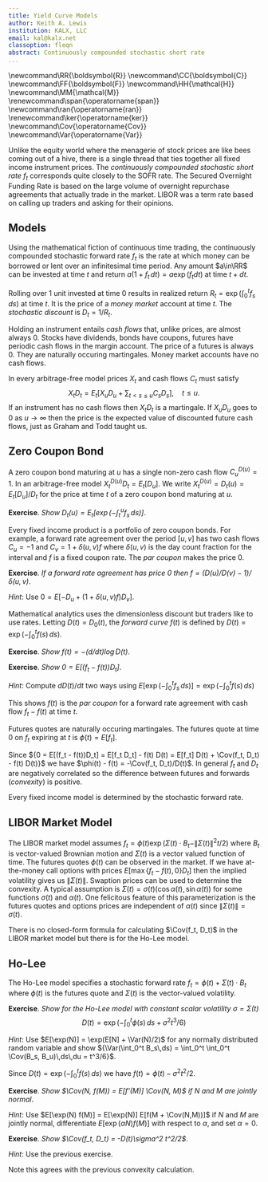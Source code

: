 ```yaml
---
title: Yield Curve Models
author: Keith A. Lewis
institution: KALX, LLC
email: kal@kalx.net
classoption: fleqn
abstract: Continuously compounded stochastic short rate
...
```


\newcommand\RR{\boldsymbol{R}}
\newcommand\CC{\boldsymbol{C}}
\newcommand\FF{\boldsymbol{F}}
\newcommand\HH{\mathcal{H}}
\newcommand\MM{\mathcal{M}}
\renewcommand\span{\operatorname{span}}
\newcommand\ran{\operatorname{ran}}
\renewcommand\ker{\operatorname{ker}}
\newcommand\Cov{\operatorname{Cov}}
\newcommand\Var{\operatorname{Var}}

Unlike the equity world where the menagerie of stock prices are like bees coming out of a hive,
there is a single thread that ties together all fixed income instrument prices.
The _continuously compounded stochastic short rate_ $f_t$ corresponds quite closely
to the SOFR rate. The Secured Overnight Funding Rate
is based on the large volume of overnight repurchase agreements that actually trade in the market.
LIBOR was a term rate based on calling up traders and asking for their opinions.

## Models

Using the mathematical fiction of continuous time trading, 
the continuously compounded stochastic forward rate $f_t$ 
is the rate at which money can be borrowed or lent over an infinitesimal time period.
Any amount $a\in\RR$ can be invested at time $t$ and return $a(1 + f_t\,dt) = a\exp(f_t dt)$ at
time $t + dt$.

Rolling over 1 unit invested at time 0 results in realized return $R_t = \exp(\int_0^t f_s\,ds)$ at time $t$.
It is the price of a _money market_ account at time $t$.
The _stochastic discount_ is $D_t = 1/R_t$.


<!--
Instruments have _prices_. Continuing the mathematial fiction, we assume
any instrument with price $X_t$ can be bought or sold at any amount
$a\in\RR$.  Of course instruments trade in discret units, there is a
bid/ask spread that widens as the amount increases, and also depends on the
counterparties involved, not to mention the mechanics of trade execution.
Let me know if you are interested in helping put these market realities
on a firm mathematical foundation.

cites!!!
-->

Holding an instrument entails _cash flows_ that, unlike prices, are almost always 0.
Stocks have dividends, bonds have coupons,
futures have periodic cash flows in the margin account.
The price of a futures is always 0. They are naturally occuring martingales. 
Money market accounts have no cash flows.

In every arbitrage-free model prices $X_t$ and cash flows $C_t$ must satisfy
$$
	X_t D_t = E_t[X_u D_u + \sum_{t < s \le u} C_s D_s],\quad t \le u.
$$
If an instrument has no cash flows then $X_t D_t$ is a martingale.
If $X_u D_u$ goes to 0 as $u\to\infty$ then the price
is the expected value of discounted future cash flows, just as
Graham and Todd taught us.

## Zero Coupon Bond

A zero coupon bond maturing at $u$ has a single non-zero cash flow $C_u^{D(u)} = 1$.
In an arbitrage-free model $X_t^{D(u)}D_t = E_t[D_u]$.
We write ${X_t^{D(u)} = D_t(u) = E_t[D_u]/D_t}$ for the price at time $t$
of a zero coupon bond maturing at $u$.

__Exercise__. _Show $D_t(u) = E_t[\exp(-\int_t^u f_s\,ds)]$_.

Every fixed income product is a portfolio of zero coupon bonds. For example,
a forward rate agreement over the period $[u,v]$ has two cash flows
$C_u = -1$ and $C_v = 1 + \delta(u,v) f$ where $\delta(u,v)$ is the
day count fraction for the interval and $f$ is a fixed coupon rate.
The _par coupon_ makes the price 0.

__Exercise__. _If a forward rate agreement has price 0 then
$f = (D(u)/D(v) - 1)/\delta(u, v)$_.

_Hint_: Use $0 = E[-D_u + (1 + \delta(u,v) f)D_v]$.

Mathematical analytics uses the dimensionless discount but traders like to use rates.
Letting $D(t) = D_0(t)$, the _forward curve_ $f(t)$ is defined
by $D(t) = \exp(-\int_0^t f(s)\,ds)$.

__Exercise__. _Show $f(t) = -(d/dt)\log D(t)$_.

__Exercise__. _Show $0 = E[(f_t - f(t))D_t]$_.

_Hint_: Compute $dD(t)/dt$ two ways using $E[\exp(-\int_0^t f_s\,ds)] = \exp(-\int_0^t f(s)\,ds)$

This shows $f(t)$ is the _par coupon_ for a forward rate agreement with cash flow $f_t - f(t)$ at time $t$.

Futures quotes are naturally occuring martingales. The futures quote at time 0
on $f_t$ expiring at $t$ is $\phi(t) = E[f_t]$.

Since ${0 = E[(f_t - f(t))D_t] = E[f_t D_t] - f(t) D(t) = E[f_t] D(t) + \Cov(f_t, D_t) - f(t) D(t)}$
we have $\phi(t) - f(t) = -\Cov(f_t, D_t)/D(t)$. In general $f_t$ and $D_t$
are negatively correlated so the difference between futures and forwards (_convexity_) is positive.

Every fixed income model is determined by the stochastic forward rate.

## LIBOR Market Model

The LIBOR market model assumes $f_t = \phi(t)\exp(\Sigma(t)\cdot B_t - \|\Sigma(t)\|^2t/2)$
where $B_t$ is vector-valued Brownian motion and $\Sigma(t)$ is a vector valued function of time.
The futures quotes $\phi(t)$ can be observed in the market. If we have at-the-money
call options with prices ${E[\max\{f_t - f(t), 0\}D_t]}$ then the implied volatility
gives us $\|\Sigma(t)\|$. Swaption prices can be used to determine the convexity.
A typical assumption is $\Sigma(t) = \sigma(t)(\cos\alpha(t), \sin\alpha(t))$ for some 
functions $\sigma(t)$ and $\alpha(t)$. 
One felicitous feature of this parameterization is the futures quotes and options prices
are independent of $\alpha(t)$ since $\|\Sigma(t)\| = \sigma(t)$.

There is no closed-form formula for calculating $\Cov(f_t, D_t)$ in the LIBOR market model
but there is for the Ho-Lee model.

## Ho-Lee

The Ho-Lee model specifies a stochastic forward rate
$f_t = \phi(t) + \Sigma(t)\cdot B_t$ where $\phi(t)$ is the futures
quote and $\Sigma(t)$ is the vector-valued volatility.

__Exercise__. _Show for the Ho-Lee model with constant scalar volatility $\sigma = \Sigma(t)$_
$$
	D(t) =  \exp(-\int_0^t \phi(s)\,ds + \sigma^2 t^3/6)
$$

_Hint_: Use $E[\exp(N)] = \exp(E[N] + \Var(N)/2)$ for any normally distributed
random variable and show ${\Var(\int_0^t B_s\,ds) = \int_0^t \int_0^t \Cov(B_s, B_u)\,ds\,du = t^3/6}$.

Since $D(t) = \exp(-\int_0^t f(s)\,ds)$ we have
$f(t) = \phi(t) - \sigma^2 t^2/2$.

__Exercise__. _Show $\Cov(N, f(M)) = E[f'(M)] \Cov(N, M)$ if $N$ and $M$ are jointly normal_.

_Hint_: Use $E[\exp(N) f(M)] = E[\exp(N)] E[f(M + \Cov(N,M))]$ if $N$ and $M$ are jointly normal,
differentiate $E[\exp(\alpha N) f(M)]$ with respect to $\alpha$, and set $\alpha = 0$.

__Exercise__. _Show $\Cov(f_t, D_t) = -D(t)\sigma^2 t^2/2$_.

_Hint_: Use the previous exercise.

Note this agrees with the previous convexity calculation.

<!--
$\Cov(f_t, D_t) = E[\exp(-\int_0^t \phi(s) + \sigma B_s\,ds)]\Cov(\sigma B_t,-\int_0^t \sigma B_s\,ds)
= D(t)  \int_0^t \sigma^2 s\,ds = D(t)\sigma^2 t^2/2$.
-->
